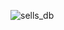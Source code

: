 ![sells_db](https://github.com/Ve-Jo/HW-SQL-07.10/assets/46853362/c5f9a05e-42e9-4cc0-af0d-d0a394f29c24)
